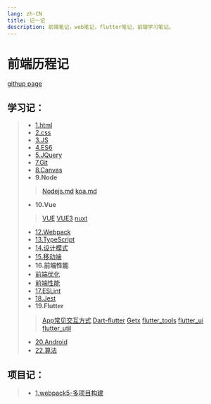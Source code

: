 ```yaml
---
lang: zh-CN
title: 记一记
description: 前端笔记，web笔记，flutter笔记，前端学习笔记。
---
```

# 前端历程记

[githup page](https://wall-e-web.github.io/jiji)

## 学习记：
<!-- [vue](./study/10.Vue/VUE) -->
> + <a href="./study/1.html/html.md" target="_blank">1.html</a> 
> + <a href="./study/2.css/less.md" target="_blank">2.css</a>
> + <a href="./study/3.JS/javascript.md" target="_blank">3.JS</a>
> + <a href="./study/4.ES6/ES6.md" target="_blank">4.ES6</a>
> + <a href="./study/5.JQuery/JQuery.md" target="_blank">5.JQuery</a>
> + <a href="./study/7.Git/git.md" target="_blank">7.Git</a>
> + <a href="./study/8.Canvas/canvas.md" target="_blank">8.Canvas</a>
> + **9.Node** 
> >  <a href="./study/9.Node/Nodejs.md" target="_blank">Nodejs.md</a>
> >  <a href="./study/9.Node/koa.md" target="_blank">koa.md</a>
> + **10.Vue**
> >  <a href="./study/10.Vue/VUE.md" target="_blank">VUE</a>
> >  <a href="./study/10.Vue/VUE3.md" target="_blank">VUE3</a>
> >  <a href="./study/10.Vue/nuxt.md" target="_blank">nuxt</a>
> + <a href="./study/12.Webpack/webpack.md" target="_blank">12.Webpack</a>
> + <a href="./study/13.TypeScript/Typescript.md" target="_blank">13.TypeScript</a>
> + <a href="./study/14.设计模式/设计模式.md" target="_blank">14.设计模式</a>
> + <a href="./study/15.移动端/移动端.md" target="_blank">15.移动端</a>
> + **16.前端性能**
> + <a href="./study/16.前端性能/前端优化.md" target="_blank">前端优化</a>
> + <a href="./study/16.前端性能/前端性能.md" target="_blank">前端性能</a>
> + <a href="./study/17.ESLint/eslint.md" target="_blank">17.ESLint</a>
> + <a href="./study/18.Jest/jest.md" target="_blank">18.Jest</a>
> + **19.Flutter**
> >  <a href="./study/19.Flutter/App常见交互方式.md" target="_blank">App常见交互方式</a>
> >  <a href="./study/19.Flutter/Dart-flutter.md" target="_blank">Dart-flutter</a>
> >  <a href="./study/19.Flutter/Getx.md" target="_blank">Getx</a>
> >  <a href="./study/19.Flutter/flutter_tools.md" target="_blank">flutter_tools</a>
> >  <a href="./study/19.Flutter/flutter_ui.md" target="_blank">flutter_ui</a>
> >  <a href="./study/19.Flutter/flutter_util.md" target="_blank">flutter_util</a>
> + <a href="./study/20.Android/android.md" target="_blank">20.Android</a>
> + <a href="./study/22.算法/算法.md" target="_blank">22.算法</a>

## 项目记：
> + <a href="./project/webpack5多项目构建.md" target="_blank">1.webpack5-多项目构建</a>